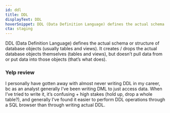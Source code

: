 ```yaml
---
id: ddl
title: DDL
displayText: DDL  
hoverSnippet: DDL (Data Definition Language) defines the actual schema or structure of database objects (usually tables and views).
cta: staging
---
```


DDL (Data Definition Language) defines the actual schema or structure of database objects (usually tables and <Term id="view">views</Term>).  It creates / drops the actual database objects themselves (tables and views), but doesn’t pull data from or put data into those objects (that’s what <Term id="dml" /> does).

### Yelp review

I personally have gotten away with almost never writing DDL in my career, bc as an analyst generally I’ve been writing DML to just access data.  When I’ve tried to write it, it’s confusing + high stakes (hold up, drop a whole table?), and generally I’ve found it easier to perform DDL operations through a SQL browser than through writing actual DDL.

